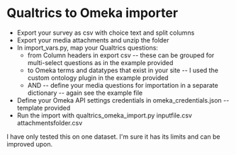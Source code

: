 # Qualtrics to Omeka importer

* Export your survey as csv with choice text and split columns
* Export your media attachments and unzip the folder
* In import_vars.py, map your Qualtrics questions:
   * from Column headers in export csv -- these can be grouped for multi-select questions as in the example provided
   * to Omeka terms and datatypes that exist in your site -- I used the custom ontology plugin in the example provided
   * AND -- define your media questions for importation in a separate dictionary -- again see the example file
* Define your Omeka API settings credentials in omeka_credentials.json -- template provided
* Run the import with qualtrics_omeka_import.py inputfile.csv attachmentsfolder.csv
   
   
I have only tested this on one dataset. I'm sure it has its limits and can be improved upon.  
   